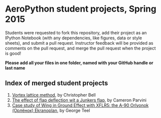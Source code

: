 # AeroPython student projects, Spring 2015

Students were requested to fork this repository, add their project as an IPython Notebook 
(with any dependencies, like figures, data or style sheets), and submit a pull request.
Instructor feedback will be provided as comments on the pull request, and merge the pull request
when the project is good!


**Please add all your files in one folder, named with your GitHub handle or last name**

## Index of merged student projects

1. [Vortex lattice method](http://nbviewer.ipython.org/github/barbagroup/AeroPython-studentprojects/blob/master/Bell_Christopher/VLM.ipynb), by Christopher Bell
2. [The effect of flap deflection wit a Junkers flap](http://nbviewer.ipython.org/github/barbagroup/AeroPython-studentprojects/blob/master/cparvini/FlapNotebook.ipynb), by Cameron Parvini
3. [Case study of Wing in Ground Effect with XFLR5: the A-90 Orlyonok (Орлёнок) Ekranoplan](http://nbviewer.ipython.org/github/barbagroup/AeroPython-studentprojects/blob/master/GeorgeTeel/Orlyonok%20Ekranoplan.ipynb), by George Teel
